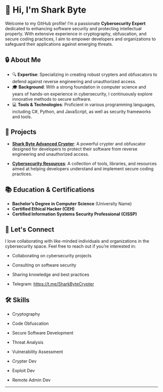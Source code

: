 # 👋 Hi, I'm Shark Byte

Welcome to my GitHub profile! I’m a passionate **Cybersecurity Expert** dedicated to enhancing software security and protecting intellectual property. With extensive experience in cryptography, obfuscation, and secure coding practices, I aim to empower developers and organizations to safeguard their applications against emerging threats.

## 🔒 About Me

- 🔍 **Expertise**: Specializing in creating robust crypters and obfuscators to defend against reverse engineering and unauthorized access.
- 🎓 **Background**: With a strong foundation in computer science and years of hands-on experience in cybersecurity, I continuously explore innovative methods to secure software.
- 💻 **Tools & Technologies**: Proficient in various programming languages, including C#, Python, and JavaScript, as well as security frameworks and tools.

## 🌟 Projects

- **[Shark Byte Advanced Crypter](link-to-your-shark-byte-project)**: A powerful crypter and obfuscator designed for developers to protect their software from reverse engineering and unauthorized access.
  
- **[Cybersecurity Resources](link-to-other-resources)**: A collection of tools, libraries, and resources aimed at helping developers understand and implement secure coding practices.

## 📚 Education & Certifications

- **Bachelor’s Degree in Computer Science** (University Name)
- **Certified Ethical Hacker (CEH)**
- **Certified Information Systems Security Professional (CISSP)**

## 🤝 Let's Connect

I love collaborating with like-minded individuals and organizations in the cybersecurity space. Feel free to reach out if you’re interested in:

- Collaborating on cybersecurity projects
- Consulting on software security
- Sharing knowledge and best practices

- Telegram: https://t.me/SharkByteCrypter


## 🛠️ Skills

- Cryptography
- Code Obfuscation
- Secure Software Development
- Threat Analysis
- Vulnerability Assessment

- Crypter Dev
- Exploit Dev
- Remote Admin Dev


---

